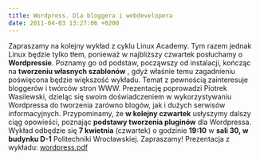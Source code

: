 ```yaml
---
title: Wordpress. Dla bloggera i webdevelopera
date: 2011-04-03 13:27:06 +0200
---
```

Zapraszamy na kolejny wykład z cyklu Linux Academy. Tym razem jednak Linux będzie tylko tłem, ponieważ w najbliższy czwartek posłuchamy o **Wordpressie**. Poznamy go od podstaw, począwszy od instalacji, kończąc na **tworzeniu własnych szablonów** , gdyż właśnie temu zagadnieniu poświęcona będzie większość wykładu. Temat z pewnością zainteresuje bloggerów i twórców stron WWW. Prezentację poprowadzi Piotrek Wasilewski, dzieląc się swoim doświadczeniem w wykorzystywaniu Wordpressa do tworzenia zarówno blogów, jak i dużych serwisów informacyjnych. Przypominamy, że **w kolejny czwartek** usłyszymy dalszy ciąg opowieści, poznając **podstawy tworzenia pluginów** dla Wordpressa. Wykład odbędzie się **7 kwietnia** (czwartek) o godzinie **19:10** w **sali 30, w budynku D-1** Politechniki Wrocławskiej. Zapraszamy! Prezentacja z wykładu: [wordpress.pdf](http://www.asi.pwr.wroc.pl/wp-content/uploads/2011/04/wordpress-wyklad.pdf)

